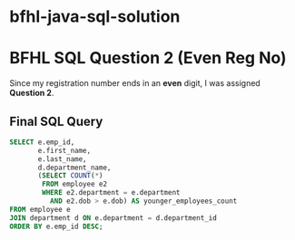 # bfhl-java-sql-solution

# BFHL SQL Question 2 (Even Reg No)

Since my registration number ends in an **even** digit, I was assigned **Question 2**.

## Final SQL Query

```sql
SELECT e.emp_id,
       e.first_name,
       e.last_name,
       d.department_name,
       (SELECT COUNT(*)
        FROM employee e2
        WHERE e2.department = e.department
          AND e2.dob > e.dob) AS younger_employees_count
FROM employee e
JOIN department d ON e.department = d.department_id
ORDER BY e.emp_id DESC;
